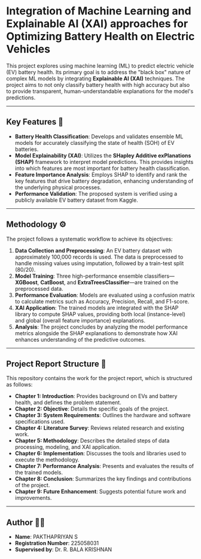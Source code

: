 # Integration of Machine Learning and Explainable AI (XAI) approaches for Optimizing Battery Health on Electric Vehicles

This project explores using machine learning (ML) to predict electric vehicle (EV) battery health. Its primary goal is to address the "black box" nature of complex ML models by integrating **Explainable AI (XAI)** techniques. The project aims to not only classify battery health with high accuracy but also to provide transparent, human-understandable explanations for the model's predictions.

***

## Key Features 🧠

* **Battery Health Classification**: Develops and validates ensemble ML models for accurately classifying the state of health (SOH) of EV batteries.
* **Model Explainability (XAI)**: Utilizes the **SHapley Additive exPlanations (SHAP)** framework to interpret model predictions. This provides insights into which features are most important for battery health classification.
* **Feature Importance Analysis**: Employs SHAP to identify and rank the key features that drive battery degradation, enhancing understanding of the underlying physical processes.
* **Performance Validation**: The proposed system is verified using a publicly available EV battery dataset from Kaggle.

***

## Methodology ⚙️

The project follows a systematic workflow to achieve its objectives:

1.  **Data Collection and Preprocessing**: An EV battery dataset with approximately 100,000 records is used. The data is preprocessed to handle missing values using imputation, followed by a train-test split (80/20).
2.  **Model Training**: Three high-performance ensemble classifiers—**XGBoost**, **CatBoost**, and **ExtraTreesClassifier**—are trained on the preprocessed data.
3.  **Performance Evaluation**: Models are evaluated using a confusion matrix to calculate metrics such as Accuracy, Precision, Recall, and F1-score.
4.  **XAI Application**: The trained models are integrated with the SHAP library to compute SHAP values, providing both local (instance-level) and global (overall feature importance) explanations.
5.  **Analysis**: The project concludes by analyzing the model performance metrics alongside the SHAP explanations to demonstrate how XAI enhances understanding of the predictive outcomes.

***

## Project Report Structure 📄

This repository contains the work for the project report, which is structured as follows:

* **Chapter 1: Introduction**: Provides background on EVs and battery health, and defines the problem statement.
* **Chapter 2: Objective**: Details the specific goals of the project.
* **Chapter 3: System Requirements**: Outlines the hardware and software specifications used.
* **Chapter 4: Literature Survey**: Reviews related research and existing work.
* **Chapter 5: Methodology**: Describes the detailed steps of data processing, modeling, and XAI application.
* **Chapter 6: Implementation**: Discusses the tools and libraries used to execute the methodology.
* **Chapter 7: Performance Analysis**: Presents and evaluates the results of the trained models.
* **Chapter 8: Conclusion**: Summarizes the key findings and contributions of the project.
* **Chapter 9: Future Enhancement**: Suggests potential future work and improvements.

***

## Author 🧑‍🎓

* **Name**: PAKTHAPRIYAN S
* **Registration Number**: 225058031
* **Supervised by**: Dr. R. BALA KRISHNAN
